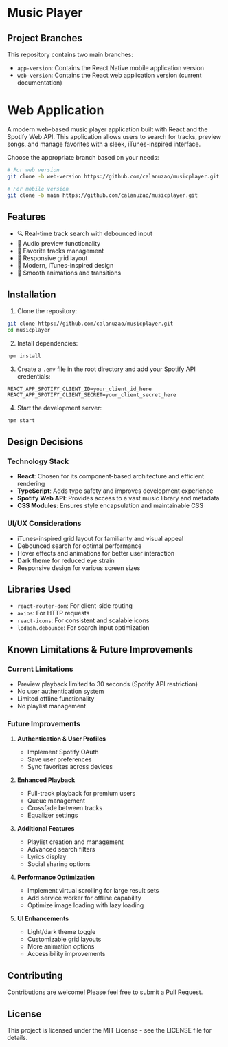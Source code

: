 # Music Player 
## Project Branches

This repository contains two main branches:
- `app-version`: Contains the React Native mobile application version
- `web-version`: Contains the React web application version (current documentation)

# Web Application

A modern web-based music player application built with React and the Spotify Web API. This application allows users to search for tracks, preview songs, and manage favorites with a sleek, iTunes-inspired interface.

Choose the appropriate branch based on your needs:
```bash
# For web version
git clone -b web-version https://github.com/calanuzao/musicplayer.git

# For mobile version
git clone -b main https://github.com/calanuzao/musicplayer.git
```

## Features

- 🔍 Real-time track search with debounced input
- 🎵 Audio preview functionality
- 💟 Favorite tracks management
- 📱 Responsive grid layout
- 🎨 Modern, iTunes-inspired design
- 🔄 Smooth animations and transitions

## Installation

1. Clone the repository:
```bash
git clone https://github.com/calanuzao/musicplayer.git
cd musicplayer
```

2. Install dependencies:
```bash
npm install
```

3. Create a `.env` file in the root directory and add your Spotify API credentials:
```
REACT_APP_SPOTIFY_CLIENT_ID=your_client_id_here
REACT_APP_SPOTIFY_CLIENT_SECRET=your_client_secret_here
```

4. Start the development server:
```bash
npm start
```

## Design Decisions

### Technology Stack
- **React**: Chosen for its component-based architecture and efficient rendering
- **TypeScript**: Adds type safety and improves development experience
- **Spotify Web API**: Provides access to a vast music library and metadata
- **CSS Modules**: Ensures style encapsulation and maintainable CSS

### UI/UX Considerations
- iTunes-inspired grid layout for familiarity and visual appeal
- Debounced search for optimal performance
- Hover effects and animations for better user interaction
- Dark theme for reduced eye strain
- Responsive design for various screen sizes

## Libraries Used

- `react-router-dom`: For client-side routing
- `axios`: For HTTP requests
- `react-icons`: For consistent and scalable icons
- `lodash.debounce`: For search input optimization

## Known Limitations & Future Improvements

### Current Limitations
- Preview playback limited to 30 seconds (Spotify API restriction)
- No user authentication system
- Limited offline functionality
- No playlist management

### Future Improvements
1. **Authentication & User Profiles**
   - Implement Spotify OAuth
   - Save user preferences
   - Sync favorites across devices

2. **Enhanced Playback**
   - Full-track playback for premium users
   - Queue management
   - Crossfade between tracks
   - Equalizer settings

3. **Additional Features**
   - Playlist creation and management
   - Advanced search filters
   - Lyrics display
   - Social sharing options

4. **Performance Optimization**
   - Implement virtual scrolling for large result sets
   - Add service worker for offline capability
   - Optimize image loading with lazy loading

5. **UI Enhancements**
   - Light/dark theme toggle
   - Customizable grid layouts
   - More animation options
   - Accessibility improvements

## Contributing

Contributions are welcome! Please feel free to submit a Pull Request.

## License

This project is licensed under the MIT License - see the LICENSE file for details.
